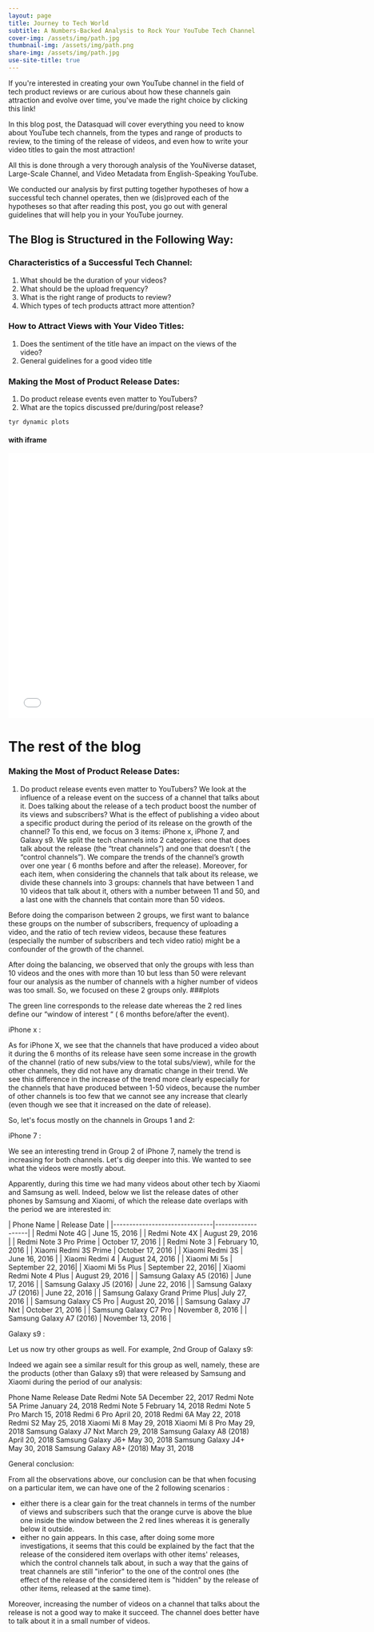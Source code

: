 ```yaml
---
layout: page
title: Journey to Tech World
subtitle: A Numbers-Backed Analysis to Rock Your YouTube Tech Channel
cover-img: /assets/img/path.jpg
thumbnail-img: /assets/img/path.png
share-img: /assets/img/path.jpg
use-site-title: true
---
```


If you're interested in creating your own YouTube channel in the field of tech product reviews or are curious about how these channels gain attraction and evolve over time, you've made the right choice by clicking this link!

In this blog post, the Datasquad will cover everything you need to know about YouTube tech channels, from the types and range of products to review, to the timing of the release of videos, and even how to write your video titles to gain the most attraction!

All this is done through a very thorough analysis of the YouNiverse dataset, Large-Scale Channel, and Video Metadata from English-Speaking YouTube.

We conducted our analysis by first putting together hypotheses of how a successful tech channel operates, then we (dis)proved each of the hypotheses so that after reading this post, you go out with general guidelines that will help you in your YouTube journey.

## The Blog is Structured in the Following Way:

### Characteristics of a Successful Tech Channel:
1. What should be the duration of your videos?
2. What should be the upload frequency?
3. What is the right range of products to review?
4. Which types of tech products attract more attention?

### How to Attract Views with Your Video Titles:
1. Does the sentiment of the title have an impact on the views of the video?
2. General guidelines for a good video title

### Making the Most of Product Release Dates:
1. Do product release events even matter to YouTubers?
2. What are the topics discussed pre/during/post release?


`tyr dynamic plots`
#### with iframe

<!-- save the html file with:
fig.update_layout(width=700, height=500) -->
<iframe src="assets/plot/output_plot.html" width="750px" height="530px" frameborder="0" position="relative">Plot</iframe>

# The rest of the blog

### Making the Most of Product Release Dates:
1. Do product release events even matter to YouTubers?
We look at the influence of a release event on the success of a channel that talks about it. Does talking about the release of a tech product boost the number of its views and subscribers? What is the effect of publishing a video about a specific product during the period of its release on the growth of the channel? To this end, we focus on 3 items: iPhone x, iPhone 7, and Galaxy s9. We split the tech channels into 2 categories: one that does talk about the release (the “treat channels”)  and one that doesn’t ( the “control channels”). We compare the trends of the channel’s growth over one year ( 6 months before and after the release). Moreover, for each item, when considering the channels that talk about its release, we divide these channels into 3 groups: channels that have between 1 and 10 videos that talk about it, others with a number between 11 and 50, and a last one with the channels that contain more than 50 videos.

Before doing the comparison between 2 groups, we first want to balance these groups on the number of subscribers, frequency of uploading a video, and the ratio of tech review videos, because these features (especially the number of subscribers and tech video ratio) might be a confounder of the growth of the channel.

After doing the balancing, we observed that only the groups with less than 10 videos and the ones with more than 10 but less than 50 were relevant four our analysis as the number of channels with a higher number of videos was too small. So, we focused on these 2 groups only.
###plots

The green line corresponds to the release date whereas the 2 red lines define our  “window of interest “ ( 6 months before/after the event).

iPhone x :

As for iPhone X, we see that the channels that have produced a video about it during the 6 months of its release have seen some increase in the growth of the channel (ratio of new subs/view to the total subs/view), while for the other channels, they did not have any dramatic change in their trend. We see this difference in the increase of the trend more clearly especially for the channels that have produced between 1-50 videos, because the number of other channels is too few that we cannot see any increase that clearly (even though we see that it increased on the date of release).

So, let's focus mostly on the channels in Groups 1 and 2:

iPhone 7 : 

We see an interesting trend in Group 2 of iPhone 7, namely the trend is increasing for both channels. Let's dig deeper into this. We wanted to see what the videos were mostly about.

Apparently, during this time we had many videos about other tech by Xiaomi and Samsung as well. Indeed, below we list the release dates of other phones by Samsung and Xiaomi, of which the release date overlaps with the period we are interested in: 

| Phone Name | Release Date | |-------------------------------|-------------------| | Redmi Note 4G | June 15, 2016 | | Redmi Note 4X | August 29, 2016 | | Redmi Note 3 Pro Prime | October 17, 2016 | | Redmi Note 3 | February 10, 2016 | | Xiaomi Redmi 3S Prime | October 17, 2016 | | Xiaomi Redmi 3S | June 16, 2016 | | Xiaomi Redmi 4 | August 24, 2016 | | Xiaomi Mi 5s | September 22, 2016| | Xiaomi Mi 5s Plus | September 22, 2016| | Xiaomi Redmi Note 4 Plus | August 29, 2016 | | Samsung Galaxy A5 (2016) | June 17, 2016 | | Samsung Galaxy J5 (2016) | June 22, 2016 | | Samsung Galaxy J7 (2016) | June 22, 2016 | | Samsung Galaxy Grand Prime Plus| July 27, 2016 | | Samsung Galaxy C5 Pro | August 20, 2016 | | Samsung Galaxy J7 Nxt | October 21, 2016 | | Samsung Galaxy C7 Pro | November 8, 2016 | | Samsung Galaxy A7 (2016) | November 13, 2016 |

Galaxy s9 :

Let us now try other groups as well. For example, 2nd Group of Galaxy s9:

Indeed we again see a similar result for this group as well, namely, these are the products (other than Galaxy s9) that were released by Samsung and Xiaomi during the period of our analysis:

Phone Name	Release Date
Redmi Note 5A	December 22, 2017
Redmi Note 5A Prime	January 24, 2018
Redmi Note 5	February 14, 2018
Redmi Note 5 Pro	March 15, 2018
Redmi 6 Pro	April 20, 2018
Redmi 6A	May 22, 2018
Redmi S2	May 25, 2018
Xiaomi Mi 8	May 29, 2018
Xiaomi Mi 8 Pro	May 29, 2018
Samsung Galaxy J7 Nxt	March 29, 2018
Samsung Galaxy A8 (2018)	April 20, 2018
Samsung Galaxy J6+	May 30, 2018
Samsung Galaxy J4+	May 30, 2018
Samsung Galaxy A8+ (2018)	May 31, 2018

General  conclusion:

From all the observations above, our conclusion can be that when focusing on a particular item, we can have one of the 2 following scenarios : 

- either there is a clear gain for the treat channels in terms of the number of views and subscribers such that the orange curve is above the blue one inside the window between the 2 red lines whereas it is generally below it outside.
- either no gain appears. In this case, after doing some more investigations, it seems that this could be explained by the fact that the release of the considered item overlaps with other items' releases, which the control channels talk about, in such a way that the gains of treat channels are still "inferior" to the one of the control ones (the effect of the release of the considered item is "hidden" by the release of other items, released at the same time).

Moreover, increasing the number of videos on a channel that talks about the release is not a good way to make it succeed. The channel does better have to talk about it in a small number of videos.
